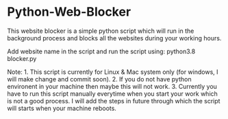 # Python-Web-Blocker

This website blocker is a simple python script which will run in the background process and blocks all the websites during your working hours.

Add website name in the script and run the script using: python3.8 blocker.py

Note: 
    1. This script is currently for Linux & Mac system only (for windows, I will make change and commit soon).
    2. If you do not have python environent in your machine then maybe this will not work.
    3. Currently you have to run this script manually everytime when you start your work which is not a good process. I will add the steps in future through which          the script will starts when your machine reboots. 

